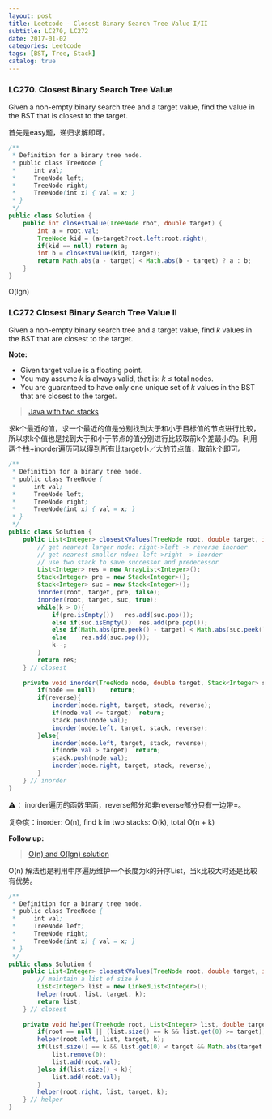 ```yaml
---
layout: post
title: Leetcode - Closest Binary Search Tree Value I/II 
subtitle: LC270, LC272
date: 2017-01-02
categories: Leetcode
tags: [BST, Tree, Stack]
catalog: true
---
```


### LC270. Closest Binary Search Tree Value

Given a non-empty binary search tree and a target value, find the value in the BST that is closest to the target.

首先是easy题，递归求解即可。

```java
/**
 * Definition for a binary tree node.
 * public class TreeNode {
 *     int val;
 *     TreeNode left;
 *     TreeNode right;
 *     TreeNode(int x) { val = x; }
 * }
 */
public class Solution {
    public int closestValue(TreeNode root, double target) {
        int a = root.val;
        TreeNode kid = (a>target?root.left:root.right);
        if(kid == null) return a;
        int b = closestValue(kid, target);
        return Math.abs(a - target) < Math.abs(b - target) ? a : b;
    }
}
```

O(lgn)

### LC272 Closest Binary Search Tree Value II 

Given a non-empty binary search tree and a target value, find *k* values in the BST that are closest to the target.

**Note:**

- Given target value is a floating point.
- You may assume *k* is always valid, that is: *k* ≤ total nodes.
- You are guaranteed to have only one unique set of *k* values in the BST that are closest to the target.

> [Java with two stacks](https://discuss.leetcode.com/topic/22940/ac-clean-java-solution-using-two-stacks)

求k个最近的值，求一个最近的值是分别找到大于和小于目标值的节点进行比较，所以求k个值也是找到大于和小于节点的值分别进行比较取前k个差最小的。利用两个栈+inorder遍历可以得到所有比target小／大的节点值，取前k个即可。

```java
/**
 * Definition for a binary tree node.
 * public class TreeNode {
 *     int val;
 *     TreeNode left;
 *     TreeNode right;
 *     TreeNode(int x) { val = x; }
 * }
 */
public class Solution {
    public List<Integer> closestKValues(TreeNode root, double target, int k) {
        // get nearest larger node: right->left -> reverse inorder
        // get nearest smaller ndoe: left->right -> inorder
        // use two stack to save successor and predecessor
        List<Integer> res = new ArrayList<Integer>();
        Stack<Integer> pre = new Stack<Integer>();
        Stack<Integer> suc = new Stack<Integer>();
        inorder(root, target, pre, false);
        inorder(root, target, suc, true);
        while(k > 0){
            if(pre.isEmpty())   res.add(suc.pop());
            else if(suc.isEmpty())  res.add(pre.pop());
            else if(Math.abs(pre.peek() - target) < Math.abs(suc.peek() - target))  res.add(pre.pop());
            else    res.add(suc.pop());
            k--;
        }
        return res;
    } // closest
    
    private void inorder(TreeNode node, double target, Stack<Integer> stack, boolean reverse){
        if(node == null)    return;
        if(reverse){
            inorder(node.right, target, stack, reverse);
            if(node.val <= target)  return;
            stack.push(node.val);
            inorder(node.left, target, stack, reverse);
        }else{
            inorder(node.left, target, stack, reverse);
            if(node.val > target)  return;
            stack.push(node.val);
            inorder(node.right, target, stack, reverse);
        }
    } // inorder
}
```

⚠️： inorder遍历的函数里面，reverse部分和非reverse部分只有一边带=。

复杂度：inorder: O(n),  find k in two stacks: O(k), total O(n + k)

**Follow up:**

> [O(n) and O(lgn) solution](https://discuss.leetcode.com/topic/29438/2-ms-o-n-and-6-ms-o-logn-java-solution)

O(n) 解法也是利用中序遍历维护一个长度为k的升序List，当k比较大时还是比较有优势。

```java
/**
 * Definition for a binary tree node.
 * public class TreeNode {
 *     int val;
 *     TreeNode left;
 *     TreeNode right;
 *     TreeNode(int x) { val = x; }
 * }
 */
public class Solution {
    public List<Integer> closestKValues(TreeNode root, double target, int k) {
        // maintain a list of size k
        List<Integer> list = new LinkedList<Integer>();
        helper(root, list, target, k);
        return list;
    } // closest
    
    private void helper(TreeNode root, List<Integer> list, double target, int k){
        if(root == null || (list.size() == k && list.get(0) >= target)) return;
        helper(root.left, list, target, k);
        if(list.size() == k && list.get(0) < target && Math.abs(target - list.get(0)) > Math.abs(root.val - target)){
            list.remove(0);
            list.add(root.val);
        }else if(list.size() < k){
            list.add(root.val);
        }
        helper(root.right, list, target, k);
    } // helper
}

```

